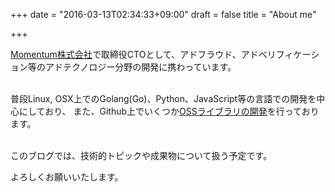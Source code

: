 +++
date = "2016-03-13T02:34:33+09:00"
draft = false
title = "About me"

+++

[Momentum株式会社](http://www.m0mentum.co.jp/)で取締役CTOとして、アドフラウド、アドベリフィケーション等のアドテクノロジー分野の開発に携わっています。
<br />
<br />

普段Linux, OSX上でのGolang(Go)、Python、JavaScript等の言語での開発を中心にしており、
また、Github上でいくつか[OSSライブラリの開発](https://github.com/bluele?tab=repositories)を行っております。
<br />
<br />

このブログでは、技術的トピックや成果物について扱う予定です。

よろしくお願いいたします。
